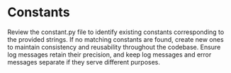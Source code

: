 # Constants

Review the constant.py file to identify existing constants corresponding to the provided strings. 
If no matching constants are found, create new ones to maintain consistency and reusability throughout the codebase. 
Ensure log messages retain their precision, and keep log messages and error messages separate if they serve different purposes.
